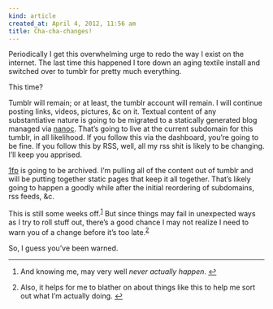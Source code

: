 ```yaml
---
kind: article
created_at: April 4, 2012, 11:56 am
title: Cha-cha-changes!
---
```


<div><p>Periodically I get this overwhelming urge to redo the way I exist on the internet. The last time this happened I tore down an aging textile install and switched over to tumblr for pretty much everything.</p>
<p>This time?</p>
<p>Tumblr will remain; or at least, the tumblr account will remain. I will continue posting links, videos, pictures, &amp;c on it. Textual content of any substantiative nature is going to be migrated to a statically generated blog managed via <a href="http://nanoc.stoneship.org/">nanoc</a>. That&#8217;s going to live at the current subdomain for this tumblr, in all likelihood. If you follow this via the dashboard, you&#8217;re going to be fine. If you follow this by RSS, well, all my rss shit is likely to be changing. I&#8217;ll keep you apprised.</p>
<p><a href="http://1fp.humanmade.org">1fp</a> is going to be archived. I&#8217;m pulling all of the content out of tumblr and will be putting together static pages that keep it all together. That&#8217;s likely going to happen a goodly while after the initial reordering of subdomains, rss feeds, &amp;c.</p>
<p>This is still some weeks off.<sup id="fnref:p20469961302-1"><a href="#fn:p20469961302-1" rel="footnote">1</a></sup> But since things may fail in unexpected ways as I try to roll stuff out, there&#8217;s a good chance I may not realize I need to warn you of a change before it&#8217;s too late.<sup id="fnref:p20469961302-2"><a href="#fn:p20469961302-2" rel="footnote">2</a></sup></p>
<p>So, I guess you&#8217;ve been warned.</p>
<div class="footnotes">
<hr /><ol><li id="fn:p20469961302-1">
<p>And knowing me, may very well <em>never actually happen</em>. <a href="#fnref:p20469961302-1" rev="footnote">↩</a></p>
</li>
<li id="fn:p20469961302-2">
<p>Also, it helps for me to blather on about things like this to help me sort out what I&#8217;m actually doing. <a href="#fnref:p20469961302-2" rev="footnote">↩</a></p>
</li>
</ol></div></div>